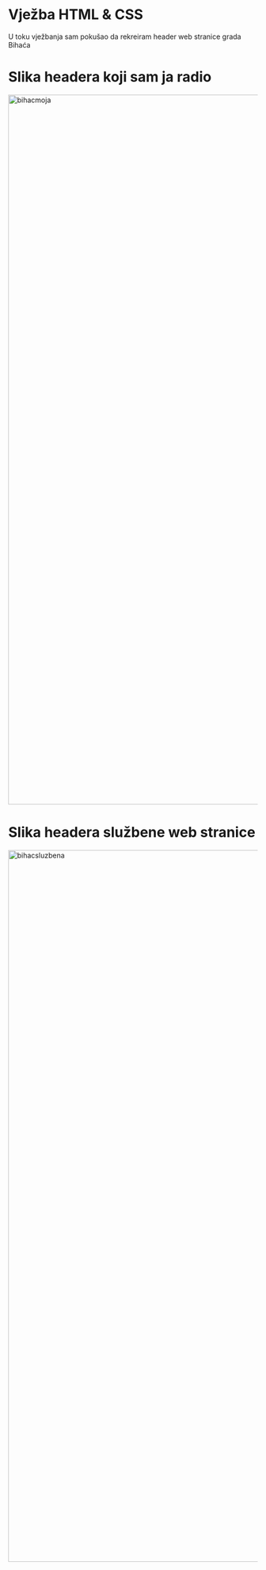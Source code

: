 # Vježba HTML & CSS 

U toku vježbanja sam pokušao da rekreiram header web stranice grada Bihaća

# Slika headera koji sam ja radio

<img width="1433" alt="bihacmoja" src="https://github.com/nerminvkl/bihac-vjezba/assets/108943540/c11d9af0-99dd-4d40-aa68-135336d86fe0">

# Slika headera službene web stranice

<img width="1437" alt="bihacsluzbena" src="https://github.com/nerminvkl/bihac-vjezba/assets/108943540/be9a2156-b304-4fa9-adb3-fef179fc234e">
